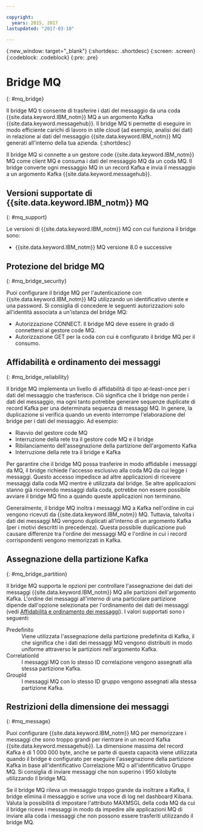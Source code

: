 ```yaml
---

copyright:
  years: 2015, 2017
lastupdated: "2017-03-10"

---
```


{:new_window: target="_blank"}
{:shortdesc: .shortdesc}
{:screen: .screen}
{:codeblock: .codeblock}
{:pre: .pre}

# Bridge MQ
{: #mq_bridge}

Il bridge MQ ti consente di trasferire i dati del messaggio da una coda {{site.data.keyword.IBM_notm}}
 MQ a un argomento Kafka {{site.data.keyword.messagehub}}. Il bridge MQ ti permette di eseguire in modo efficiente carichi di lavoro in stile cloud (ad esempio, analisi dei dati) in relazione ai dati del messaggio {{site.data.keyword.IBM_notm}} MQ generati all'interno della tua azienda.
 {:shortdesc}

Il bridge MQ si connette a un gestore code {{site.data.keyword.IBM_notm}} MQ come client MQ e consuma i dati del messaggio MQ da un coda MQ. Il bridge converte ogni messaggio MQ in un record Kafka e invia il messaggio a un argomento Kafka {{site.data.keyword.messagehub}}.

## Versioni supportate di {{site.data.keyword.IBM_notm}} MQ
{: #mq_support}

Le versioni di {{site.data.keyword.IBM_notm}} MQ con cui funziona il bridge sono:

* {{site.data.keyword.IBM_notm}} MQ versione 8.0 e successive

## Protezione del bridge MQ
{: #mq_bridge_security}

Puoi configurare il bridge MQ per l'autenticazione con {{site.data.keyword.IBM_notm}} MQ utilizzando un identificativo utente e una password. Si consiglia di concedere le seguenti autorizzazioni solo all'identità associata a un'istanza del bridge MQ:

* Autorizzazione CONNECT. Il bridge MQ deve essere in grado di connettersi al gestore code MQ.
* Autorizzazione GET per la coda con cui è configurato il bridge MQ per il consumo.

## Affidabilità e ordinamento dei messaggi
{: #mq_bridge_reliability}

Il bridge MQ implementa un livello di affidabilità di tipo at-least-once per i dati del messaggio che
trasferisce. Ciò significa che il bridge non perde i dati del messaggio, ma ogni tanto potrebbe generare
sequenze duplicate di record Kafka per una determinata sequenza di messaggi MQ. In genere, la duplicazione si
verifica quando un evento interrompe l'elaborazione del bridge per i dati del messaggio. Ad esempio:

* Riavvio del gestore code MQ
* Interruzione della rete tra il gestore code MQ e il bridge
* Ribilanciamento dell'assegnazione della partizione dell'argomento Kafka
* Interruzione della rete tra il bridge e Kafka

Per garantire che il bridge MQ possa trasferire in modo affidabile i messaggi da MQ, il bridge richiede
l'accesso esclusivo alla coda MQ da cui legge i messaggi. Questo accesso impedisce ad altre
applicazioni di ricevere messaggi dalla coda MQ mentre è utilizzata dal bridge. Se altre
applicazioni stanno già ricevendo messaggi dalla coda, potrebbe non essere possibile avviare il bridge MQ
fino a quando queste applicazioni non terminano.

Generalmente, il bridge MQ inoltra i messaggi MQ a Kafka nell'ordine in cui vengono ricevuti da {{site.data.keyword.IBM_notm}} MQ. Tuttavia, talvolta i dati dei messaggi MQ vengono duplicati all'interno di un argomento Kafka (per i motivi descritti in precedenza). Questa possibile duplicazione può causare differenze tra l'ordine dei messaggi MQ e l'ordine in cui i record corrispondenti vengono memorizzati in Kafka.

## Assegnazione della partizione Kafka
{: #mq_bridge_partition}

Il bridge MQ supporta le opzioni per controllare l'assegnazione dei dati dei messaggi {{site.data.keyword.IBM_notm}} MQ alle partizioni dell'argomento Kafka. L'ordine dei messaggi all'interno di una particolare partizione dipende dall'opzione selezionata per l'ordinamento dei dati dei messaggi (vedi [Affidabilità e ordinamento dei messaggi](#mq_bridge_reliability)). I valori supportati sono i seguenti:
<dl><dt>Predefinito</dt>
<dd>Viene utilizzata l'assegnazione della partizione predefinita di Kafka, il che significa che i dati dei messaggi MQ
vengono distribuiti in modo uniforme attraverso le partizioni nell'argomento Kafka.</dd>
<dt>CorrelationId</dt>
<dd>I messaggi MQ con lo stesso ID correlazione vengono assegnati alla stessa partizione Kafka.</dd>
<dt>GroupId</dt>
<dd>I messaggi MQ con lo stesso ID gruppo vengono assegnati alla stessa partizione Kafka.
</dd>
</dl>

## Restrizioni della dimensione dei messaggi
{: #mq_message}

Puoi configurare {{site.data.keyword.IBM_notm}} MQ per memorizzare i messaggi che sono troppo grandi per rientrare in un record Kafka {{site.data.keyword.messagehub}}. La dimensione massima del record Kafka
è di 1 000 000 byte, anche se parte di questa capacità viene utilizzata quando il bridge è configurato per eseguire
l'assegnazione della partizione Kafka in base all'identificativo Correlazione MQ o all'identificativo Gruppo MQ. Si consiglia di
inviare messaggi che non superino i 950 kilobyte utilizzando il bridge MQ.

Se il bridge MQ rileva un messaggio troppo grande da inoltrare a Kafka, il bridge elimina il
messaggio e scrive una voce di log nel dashboard Kibana. Valuta la possibilità di impostare l'attributo MAXMSGL
della coda MQ da cui il bridge riceve i messaggi in modo da impedire alle applicazioni MQ di inviare alla coda
i messaggi che non possono essere trasferiti utilizzando il bridge MQ.
